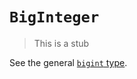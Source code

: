 # `BigInteger`

> This is a stub

See the general [`bigint` type][general-type-bigint].

[general-type-bigint]: ../../../types/big_integer.md
